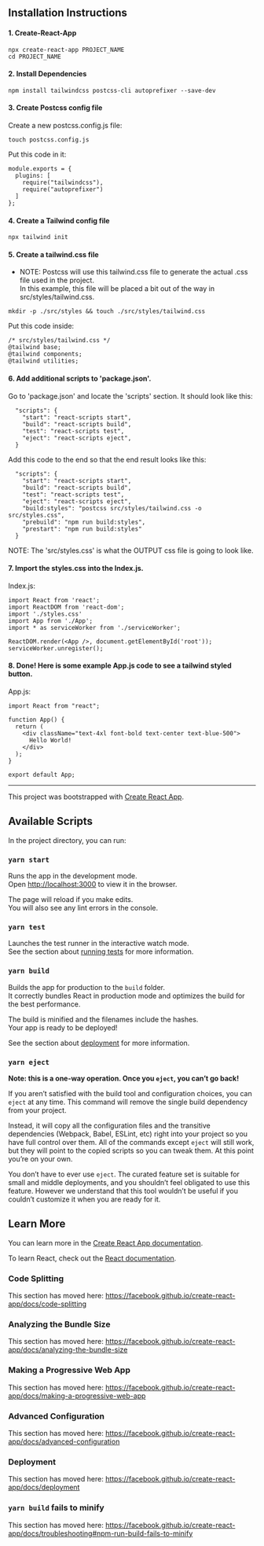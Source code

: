## Installation Instructions

#### 1. Create-React-App

`npx create-react-app PROJECT_NAME` <br />
`cd PROJECT_NAME`

#### 2. Install Dependencies

```
npm install tailwindcss postcss-cli autoprefixer --save-dev
```

#### 3. Create Postcss config file

Create a new postcss.config.js file: <br />

```
touch postcss.config.js
```

Put this code in it:

```
module.exports = {
  plugins: [
    require("tailwindcss"),
    require("autoprefixer")
  ]
};
```

#### 4. Create a Tailwind config file

`npx tailwind init`

#### 5. Create a tailwind.css file

- NOTE: Postcss will use this tailwind.css file to generate the actual .css file used in the project. </br>
  In this example, this file will be placed a bit out of the way in src/styles/tailwind.css.

```
mkdir -p ./src/styles && touch ./src/styles/tailwind.css
```

Put this code inside:

```
/* src/styles/tailwind.css */
@tailwind base;
@tailwind components;
@tailwind utilities;
```

#### 6. Add additional scripts to 'package.json'.

Go to 'package.json' and locate the 'scripts' section.
It should look like this:

```
  "scripts": {
    "start": "react-scripts start",
    "build": "react-scripts build",
    "test": "react-scripts test",
    "eject": "react-scripts eject",
  }
```

Add this code to the end so that the end result looks like this:

```
  "scripts": {
    "start": "react-scripts start",
    "build": "react-scripts build",
    "test": "react-scripts test",
    "eject": "react-scripts eject",
    "build:styles": "postcss src/styles/tailwind.css -o src/styles.css",
    "prebuild": "npm run build:styles",
    "prestart": "npm run build:styles"
  }
```

NOTE: The 'src/styles.css' is what the OUTPUT css file is going to look like.

#### 7. Import the styles.css into the Index.js.

Index.js:

```
import React from 'react';
import ReactDOM from 'react-dom';
import './styles.css'
import App from './App';
import * as serviceWorker from './serviceWorker';

ReactDOM.render(<App />, document.getElementById('root'));
serviceWorker.unregister();
```

#### 8. Done! Here is some example App.js code to see a tailwind styled button.

App.js:

```
import React from "react";

function App() {
  return (
    <div className="text-4xl font-bold text-center text-blue-500">
      Hello World!
    </div>
  );
}

export default App;
```

---

This project was bootstrapped with [Create React App](https://github.com/facebook/create-react-app).

## Available Scripts

In the project directory, you can run:

### `yarn start`

Runs the app in the development mode.<br />
Open [http://localhost:3000](http://localhost:3000) to view it in the browser.

The page will reload if you make edits.<br />
You will also see any lint errors in the console.

### `yarn test`

Launches the test runner in the interactive watch mode.<br />
See the section about [running tests](https://facebook.github.io/create-react-app/docs/running-tests) for more information.

### `yarn build`

Builds the app for production to the `build` folder.<br />
It correctly bundles React in production mode and optimizes the build for the best performance.

The build is minified and the filenames include the hashes.<br />
Your app is ready to be deployed!

See the section about [deployment](https://facebook.github.io/create-react-app/docs/deployment) for more information.

### `yarn eject`

**Note: this is a one-way operation. Once you `eject`, you can’t go back!**

If you aren’t satisfied with the build tool and configuration choices, you can `eject` at any time. This command will remove the single build dependency from your project.

Instead, it will copy all the configuration files and the transitive dependencies (Webpack, Babel, ESLint, etc) right into your project so you have full control over them. All of the commands except `eject` will still work, but they will point to the copied scripts so you can tweak them. At this point you’re on your own.

You don’t have to ever use `eject`. The curated feature set is suitable for small and middle deployments, and you shouldn’t feel obligated to use this feature. However we understand that this tool wouldn’t be useful if you couldn’t customize it when you are ready for it.

## Learn More

You can learn more in the [Create React App documentation](https://facebook.github.io/create-react-app/docs/getting-started).

To learn React, check out the [React documentation](https://reactjs.org/).

### Code Splitting

This section has moved here: https://facebook.github.io/create-react-app/docs/code-splitting

### Analyzing the Bundle Size

This section has moved here: https://facebook.github.io/create-react-app/docs/analyzing-the-bundle-size

### Making a Progressive Web App

This section has moved here: https://facebook.github.io/create-react-app/docs/making-a-progressive-web-app

### Advanced Configuration

This section has moved here: https://facebook.github.io/create-react-app/docs/advanced-configuration

### Deployment

This section has moved here: https://facebook.github.io/create-react-app/docs/deployment

### `yarn build` fails to minify

This section has moved here: https://facebook.github.io/create-react-app/docs/troubleshooting#npm-run-build-fails-to-minify
